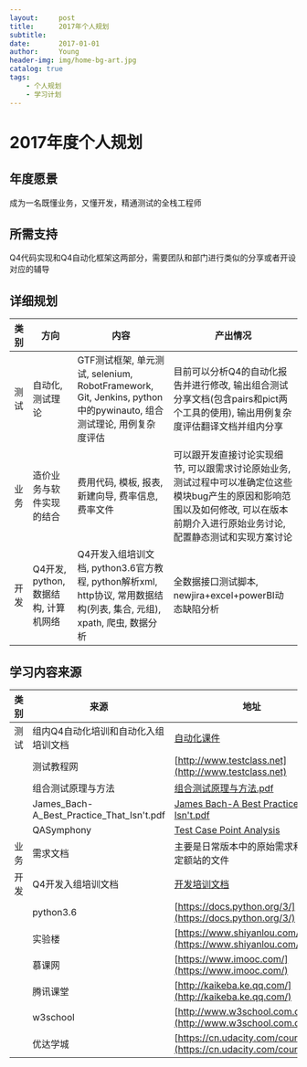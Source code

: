 ```yaml
---
layout:     post
title:      2017年个人规划
subtitle:   
date:       2017-01-01
author:     Young
header-img: img/home-bg-art.jpg
catalog: true
tags:
    - 个人规划
    - 学习计划
---
```



# 2017年度个人规划

## 年度愿景
成为一名既懂业务，又懂开发，精通测试的全栈工程师

## 所需支持
Q4代码实现和Q4自动化框架这两部分，需要团队和部门进行类似的分享或者开设对应的辅导

## 详细规划

|类别|方向|内容|产出情况|
|---|---|---|---|
|测试|自动化, 测试理论|GTF测试框架, 单元测试, selenium, RobotFramework, Git, Jenkins, python中的pywinauto, 组合测试理论, 用例复杂度评估|目前可以分析Q4的自动化报告并进行修改, 输出组合测试分享文档(包含pairs和pict两个工具的使用), 输出用例复杂度评估翻译文档并组内分享|
|业务|造价业务与软件实现的结合|费用代码, 模板, 报表, 新建向导, 费率信息, 费率文件|可以跟开发直接讨论实现细节, 可以跟需求讨论原始业务, 测试过程中可以准确定位这些模块bug产生的原因和影响范围以及如何修改, 可以在版本前期介入进行原始业务讨论,配置静态测试和实现方案讨论|
|开发|Q4开发, python, 数据结构, 计算机网络|Q4开发入组培训文档, python3.6官方教程, python解析xml, http协议, 常用数据结构(列表, 集合, 元组), xpath, 爬虫, 数据分析|全数据接口测试脚本, newjira+excel+powerBI动态缺陷分析|

## 学习内容来源

|类别|来源|地址|
|---|---|---|
|测试|组内Q4自动化培训和自动化入组培训文档|[自动化课件](http://server-doc/GBQ/GBQ4/GBQ4.0开发任务/开发周计划/自动化2017/04学习组织建设/学习型组织建设-西安技能/Q4自动化分享)|
||测试教程网|[http://www.testclass.net](http://www.testclass.net)|
||组合测试原理与方法|[组合测试原理与方法.pdf](./参考文档/组合测试原理与方法.pdf)|
||James_Bach-A_Best_Practice_That_Isn't.pdf|[James Bach-A Best Practice That Isn't.pdf](./参考文档/James_Bach-A_Best_Practice_That_Isn't.pdf)|
||QASymphony|[Test Case Point Analysis](https://yuyangkobe.github.io/2017/10/18/Test_Case_Point_Analysis)|
|业务|需求文档|主要是日常版本中的原始需求和对应定额站的文件|
|开发|Q4开发入组培训文档|[开发培训文档](http://server-code/GBQ/GBQ4/配置文档/技术文档/技术建设/2010年)|
||python3.6|[https://docs.python.org/3/](https://docs.python.org/3/)|
||实验楼|[https://www.shiyanlou.com/](https://www.shiyanlou.com/)|
||慕课网|[https://www.imooc.com/](https://www.imooc.com/)|
||腾讯课堂|[http://kaikeba.ke.qq.com/](http://kaikeba.ke.qq.com/)|
||w3school|[http://www.w3school.com.cn/](http://www.w3school.com.cn/)|
||优达学城|[https://cn.udacity.com/courses/all](https://cn.udacity.com/courses/all)|